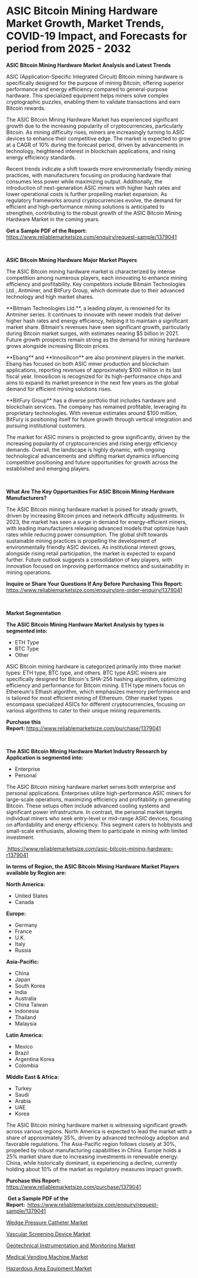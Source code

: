 <p><h1>ASIC Bitcoin Mining Hardware Market Growth, Market Trends, COVID-19 Impact, and Forecasts for period from 2025 - 2032</h1></p><p><strong>ASIC Bitcoin Mining Hardware Market Analysis and Latest Trends</strong></p>
<p><p>ASIC (Application-Specific Integrated Circuit) Bitcoin mining hardware is specifically designed for the purpose of mining Bitcoin, offering superior performance and energy efficiency compared to general-purpose hardware. This specialized equipment helps miners solve complex cryptographic puzzles, enabling them to validate transactions and earn Bitcoin rewards. </p><p>The ASIC Bitcoin Mining Hardware Market has experienced significant growth due to the increasing popularity of cryptocurrencies, particularly Bitcoin. As mining difficulty rises, miners are increasingly turning to ASIC devices to enhance their competitive edge. The market is expected to grow at a CAGR of 10% during the forecast period, driven by advancements in technology, heightened interest in blockchain applications, and rising energy efficiency standards.</p><p>Recent trends indicate a shift towards more environmentally friendly mining practices, with manufacturers focusing on producing hardware that consumes less power while maximizing output. Additionally, the introduction of next-generation ASIC miners with higher hash rates and lower operational costs is further propelling market expansion. As regulatory frameworks around cryptocurrencies evolve, the demand for efficient and high-performance mining solutions is anticipated to strengthen, contributing to the robust growth of the ASIC Bitcoin Mining Hardware Market in the coming years.</p></p>
<p><strong>Get a Sample PDF of the Report:&nbsp;</strong> <a href="https://www.reliablemarketsize.com/enquiry/request-sample/1379041?utm_campaign=3447&utm_medium=2&utm_source=Github&utm_content=ia&utm_term=11042025&utm_id=asic-bitcoin-mining-hardware">https://www.reliablemarketsize.com/enquiry/request-sample/1379041</a></p>
<p>&nbsp;</p>
<p><strong>ASIC Bitcoin Mining Hardware Major Market Players</strong></p>
<p><p>The ASIC Bitcoin mining hardware market is characterized by intense competition among numerous players, each innovating to enhance mining efficiency and profitability. Key competitors include Bitmain Technologies Ltd., Antminer, and BitFury Group, which dominate due to their advanced technology and high market shares.</p><p>**Bitmain Technologies Ltd.**, a leading player, is renowned for its Antminer series. It continues to innovate with newer models that deliver higher hash rates and energy efficiency, helping it to maintain a significant market share. Bitmain's revenues have seen significant growth, particularly during Bitcoin market surges, with estimates nearing $5 billion in 2021. Future growth prospects remain strong as the demand for mining hardware grows alongside increasing Bitcoin prices.</p><p>**Ebang** and **Innosilicon** are also prominent players in the market. Ebang has focused on both ASIC miner production and blockchain applications, reporting revenues of approximately $100 million in its last fiscal year. Innosilicon is recognized for its high-performance chips and aims to expand its market presence in the next few years as the global demand for efficient mining solutions rises.</p><p>**BitFury Group** has a diverse portfolio that includes hardware and blockchain services. The company has remained profitable, leveraging its proprietary technologies. With revenue estimates around $100 million, BitFury is positioning itself for future growth through vertical integration and pursuing institutional customers.</p><p>The market for ASIC miners is projected to grow significantly, driven by the increasing popularity of cryptocurrencies and rising energy efficiency demands. Overall, the landscape is highly dynamic, with ongoing technological advancements and shifting market dynamics influencing competitive positioning and future opportunities for growth across the established and emerging players.</p></p>
<p>&nbsp;</p>
<p><strong>What Are The Key Opportunities For ASIC Bitcoin Mining Hardware Manufacturers?</strong></p>
<p><p>The ASIC Bitcoin mining hardware market is poised for steady growth, driven by increasing Bitcoin prices and network difficulty adjustments. In 2023, the market has seen a surge in demand for energy-efficient miners, with leading manufacturers releasing advanced models that optimize hash rates while reducing power consumption. The global shift towards sustainable mining practices is propelling the development of environmentally friendly ASIC devices. As institutional interest grows, alongside rising retail participation, the market is expected to expand further. Future outlook suggests a consolidation of key players, with innovation focused on improving performance metrics and sustainability in mining operations.</p></p>
<p><strong>Inquire or Share Your Questions If Any Before Purchasing This Report:</strong> <a href="https://www.reliablemarketsize.com/enquiry/pre-order-enquiry/1379041?utm_campaign=3447&utm_medium=2&utm_source=Github&utm_content=ia&utm_term=11042025&utm_id=asic-bitcoin-mining-hardware">https://www.reliablemarketsize.com/enquiry/pre-order-enquiry/1379041</a></p>
<p>&nbsp;</p>
<p><strong>Market Segmentation</strong></p>
<p><strong>The ASIC Bitcoin Mining Hardware Market Analysis by types is segmented into:</strong></p>
<p><ul><li>ETH Type</li><li>BTC Type</li><li>Other</li></ul></p>
<p><p>ASIC Bitcoin mining hardware is categorized primarily into three market types: ETH type, BTC type, and others. BTC type ASIC miners are specifically designed for Bitcoin's SHA-256 hashing algorithm, optimizing efficiency and performance for Bitcoin mining. ETH type miners focus on Ethereum's Ethash algorithm, which emphasizes memory performance and is tailored for most efficient mining of Ethereum. Other market types encompass specialized ASICs for different cryptocurrencies, focusing on various algorithms to cater to their unique mining requirements.</p></p>
<p><strong>Purchase this Report:&nbsp;</strong><a href="https://www.reliablemarketsize.com/purchase/1379041?utm_campaign=3447&utm_medium=2&utm_source=Github&utm_content=ia&utm_term=11042025&utm_id=asic-bitcoin-mining-hardware">https://www.reliablemarketsize.com/purchase/1379041</a></p>
<p>&nbsp;</p>
<p><strong>The ASIC Bitcoin Mining Hardware Market Industry Research by Application is segmented into:</strong></p>
<p><ul><li>Enterprise</li><li>Personal</li></ul></p>
<p><p>The ASIC Bitcoin mining hardware market serves both enterprise and personal applications. Enterprises utilize high-performance ASIC miners for large-scale operations, maximizing efficiency and profitability in generating Bitcoin. These setups often include advanced cooling systems and significant power infrastructure. In contrast, the personal market targets individual miners who seek entry-level or mid-range ASIC devices, focusing on affordability and energy efficiency. This segment caters to hobbyists and small-scale enthusiasts, allowing them to participate in mining with limited investment.</p></p>
<p><a href="https://www.reliablemarketsize.com/asic-bitcoin-mining-hardware-r1379041?utm_campaign=3447&utm_medium=2&utm_source=Github&utm_content=ia&utm_term=11042025&utm_id=asic-bitcoin-mining-hardware">&nbsp;https://www.reliablemarketsize.com/asic-bitcoin-mining-hardware-r1379041</a></p>
<p><strong>In terms of Region, the ASIC Bitcoin Mining Hardware Market Players available by Region are:</strong></p>
<p>
    <p> <strong> North America: </strong>
        <ul>
            <li>United States</li>
            <li>Canada</li>
        </ul>
        </p> 
    <p> <strong> Europe: </strong>
        <ul>
            <li>Germany</li>
            <li>France</li>
            <li>U.K.</li>
            <li>Italy</li>
            <li>Russia</li>
        </ul>
        </p> 
    <p> <strong> Asia-Pacific: </strong>
        <ul>
            <li>China</li>
            <li>Japan</li>
            <li>South Korea</li>
            <li>India</li>
            <li>Australia</li>
            <li>China Taiwan</li>
            <li>Indonesia</li>
            <li>Thailand</li>
            <li>Malaysia</li>
        </ul>
        </p> 
    <p> <strong> Latin America: </strong>
        <ul>
            <li>Mexico</li>
            <li>Brazil</li>
            <li>Argentina Korea</li>
            <li>Colombia</li>
        </ul>
        </p> 
    <p> <strong> Middle East & Africa: </strong>
        <ul>
            <li>Turkey</li>
            <li>Saudi</li>
            <li>Arabia</li>
            <li>UAE</li>
            <li>Korea</li>
        </ul>
    </p>
    </p>
<p><p>The ASIC Bitcoin mining hardware market is witnessing significant growth across various regions. North America is expected to lead the market with a share of approximately 35%, driven by advanced technology adoption and favorable regulations. The Asia-Pacific region follows closely at 30%, propelled by robust manufacturing capabilities in China. Europe holds a 25% market share due to increasing investments in renewable energy. China, while historically dominant, is experiencing a decline, currently holding about 10% of the market as regulatory measures impact growth.</p></p>
<p><strong>Purchase this Report: </strong><a href="https://www.reliablemarketsize.com/purchase/1379041?utm_campaign=3447&utm_medium=2&utm_source=Github&utm_content=ia&utm_term=11042025&utm_id=asic-bitcoin-mining-hardware">https://www.reliablemarketsize.com/purchase/1379041</a></p>
<p>&nbsp;<strong>Get a Sample PDF of the Report:&nbsp;&nbsp;</strong><a href="https://www.reliablemarketsize.com/enquiry/request-sample/1379041?utm_campaign=3447&utm_medium=2&utm_source=Github&utm_content=ia&utm_term=11042025&utm_id=asic-bitcoin-mining-hardware">https://www.reliablemarketsize.com/enquiry/request-sample/1379041</a></p>
<p><strong></strong></p>
<p><p><a href="https://www.linkedin.com/pulse/wedge-pressure-catheter-market-evolution-regional-adaptations-yfgrf?utm_campaign=3447&utm_medium=2&utm_source=Github&utm_content=ia&utm_term=11042025&utm_id=asic-bitcoin-mining-hardware">Wedge Pressure Catheter Market</a></p><p><a href="https://www.linkedin.com/pulse/global-vascular-screening-device-43-cagr-forecast-2025-2032-gwk4f?utm_campaign=3447&utm_medium=2&utm_source=Github&utm_content=ia&utm_term=11042025&utm_id=asic-bitcoin-mining-hardware">Vascular Screening Device Market</a></p><p><a href="https://github.com/shpirttangim48/Market-Research-Report-List-1/blob/main/geotechnical-instrumentation-and-monitoring-market.md?utm_campaign=3447&utm_medium=2&utm_source=Github&utm_content=ia&utm_term=11042025&utm_id=asic-bitcoin-mining-hardware">Geotechnical Instrumentation and Monitoring Market</a></p><p><a href="https://www.linkedin.com/pulse/medical-vending-machine-market-trends-report-examining-5d8lf?utm_campaign=3447&utm_medium=2&utm_source=Github&utm_content=ia&utm_term=11042025&utm_id=asic-bitcoin-mining-hardware">Medical Vending Machine Market</a></p><p><a href="https://github.com/gakpasulgun/Market-Research-Report-List-1/blob/main/hazardous-area-equipment-market.md?utm_campaign=3447&utm_medium=2&utm_source=Github&utm_content=ia&utm_term=11042025&utm_id=asic-bitcoin-mining-hardware">Hazardous Area Equipment Market</a></p></p>